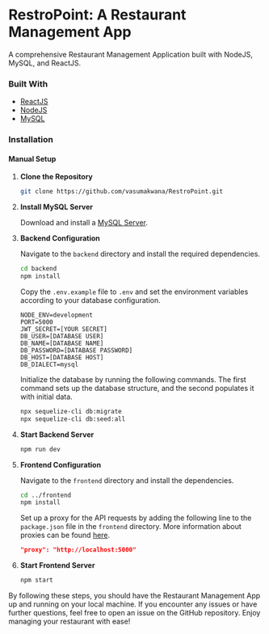 # RestroPoint: A Restaurant Management App

A comprehensive Restaurant Management Application built with NodeJS, MySQL, and ReactJS.

### Built With

- [ReactJS](https://reactjs.org/)
- [NodeJS](https://nodejs.org/)
- [MySQL](https://www.mysql.com/)

### Installation

#### Manual Setup

1. **Clone the Repository**

    ```sh
    git clone https://github.com/vasumakwana/RestroPoint.git
    ```

2. **Install MySQL Server**

    Download and install a [MySQL Server](https://www.mysql.com/).

3. **Backend Configuration**

    Navigate to the `backend` directory and install the required dependencies.

    ```sh
    cd backend
    npm install
    ```

    Copy the `.env.example` file to `.env` and set the environment variables according to your database configuration.

    ```plaintext
    NODE_ENV=development
    PORT=5000
    JWT_SECRET=[YOUR SECRET]
    DB_USER=[DATABASE USER]
    DB_NAME=[DATABASE NAME]
    DB_PASSWORD=[DATABASE PASSWORD]
    DB_HOST=[DATABASE HOST]
    DB_DIALECT=mysql
    ```

    Initialize the database by running the following commands. The first command sets up the database structure, and the second populates it with initial data.

    ```sh
    npx sequelize-cli db:migrate
    npx sequelize-cli db:seed:all
    ```

4. **Start Backend Server**

    ```sh
    npm run dev
    ```

5. **Frontend Configuration**

    Navigate to the `frontend` directory and install the dependencies.

    ```sh
    cd ../frontend
    npm install
    ```

    Set up a proxy for the API requests by adding the following line to the `package.json` file in the `frontend` directory. More information about proxies can be found [here](https://create-react-app.dev/docs/proxying-api-requests-in-development/).

    ```json
    "proxy": "http://localhost:5000"
    ```

6. **Start Frontend Server**

    ```sh
    npm start
    ```

By following these steps, you should have the Restaurant Management App up and running on your local machine. If you encounter any issues or have further questions, feel free to open an issue on the GitHub repository. Enjoy managing your restaurant with ease!
